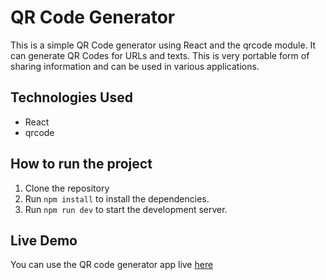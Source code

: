# QR Code Generator

This is a simple QR Code generator using React and the qrcode module. It can generate QR Codes for URLs and texts. This is very portable form of sharing information and can be used in various applications.

## Technologies Used

- React
- qrcode

## How to run the project

1. Clone the repository
2. Run `npm install` to install the dependencies.
3. Run `npm run dev` to start the development server.

## Live Demo

You can use the QR code generator app live [here](https://newqrcode.netlify.app/)